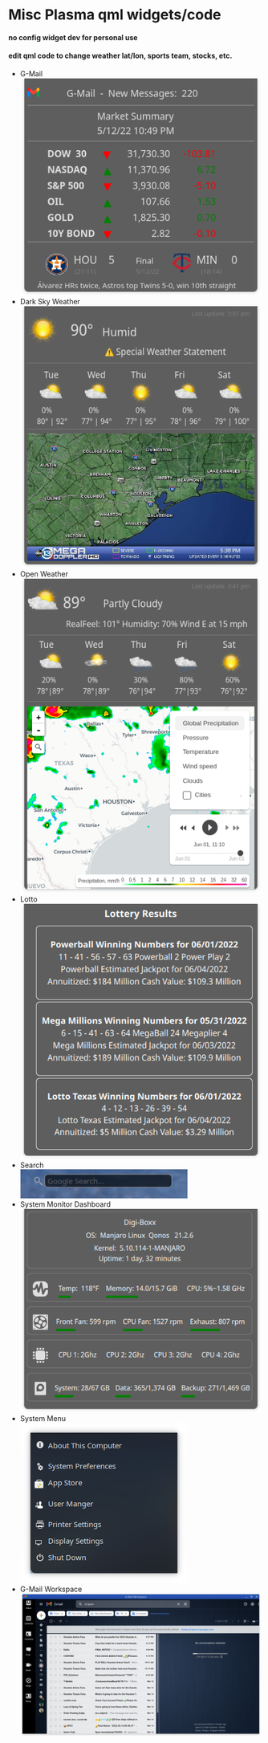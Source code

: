 # Misc Plasma qml widgets/code
#### no config widget dev for personal use <br>
#### edit qml code to change weather lat/lon, sports team, stocks, etc. <br>

* G-Mail <br>
[![G-Mail Widget](gmail.png)](https://github.com/txhammer68/qml/blob/master/G-Mail.zip)<br>
* Dark Sky Weather<br>
[![Dark Sky Weather](dark-sky.png)](https://github.com/txhammer68/qml/blob/master/DakrSky.zip) <br>
* Open Weather<br>
[![Open Weather](OpenWeather.png)](https://github.com/txhammer68/qml/blob/master/OpenWeather.zip) <br>
* Lotto<br>
[![Lotto](lotto.png)](https://github.com/txhammer68/qml/blob/master/Lotto.zip) <br>
* Search <br>
[![Search Widget](search.png)](https://github.com/txhammer68/qml/blob/master/org.kde.search.zip)
* System Monitor Dashboard <br>
 [![System dashboard](dashboard.png)](https://github.com/txhammer68/qml/blob/master/SystemDashboard.zip)
* System Menu <br>
 [![System menu](system-menu.png)](https://github.com/txhammer68/qml/blob/master/system-menu.zip)
* G-Mail Workspace <br>
 [![G-Mail Workspace](Screenshot_gmail.png)](https://github.com/txhammer68/qml/blob/master/gmail/gmail.zip)
